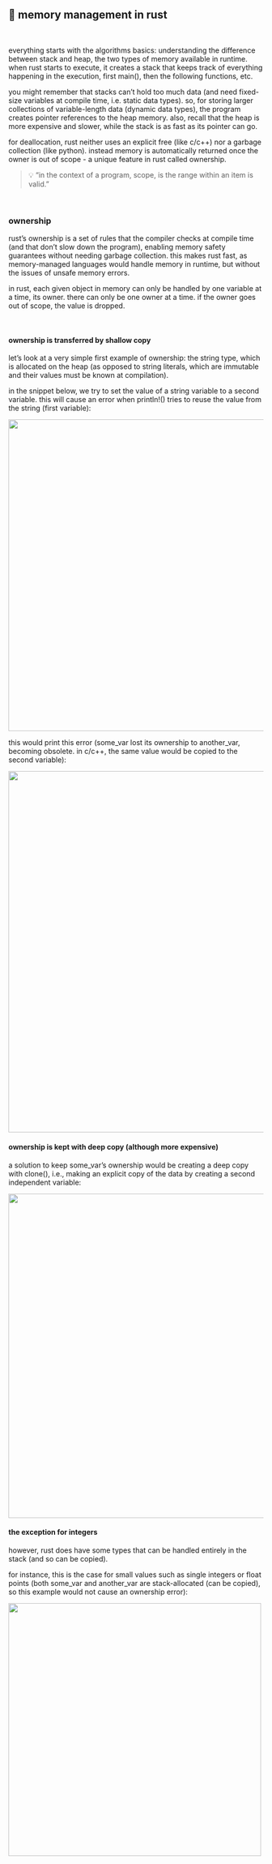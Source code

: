 ## 🦀 memory management in rust

<br>

everything starts with the algorithms basics: understanding the difference between stack and heap, the two types of memory available in runtime. when rust starts to execute, it creates a stack that keeps track of everything happening in the execution, first main(), then the following functions, etc.

you might remember that stacks can’t hold too much data (and need fixed-size variables at compile time, i.e. static data types). so, for storing larger collections of variable-length data (dynamic data types), the program creates pointer references to the heap memory. also, recall that the heap is more expensive and slower, while the stack is as fast as its pointer can go.

for deallocation, rust neither uses an explicit free (like c/c++) nor a garbage collection (like python). instead memory is automatically returned once the owner is out of scope - a unique  feature in rust called ownership.

> 💡 “in the context of a program, scope, is the range within an item is valid.”

<br>



### ownership

rust’s ownership is a set of rules that the compiler checks at compile time (and that don’t slow down the program), enabling memory safety guarantees without needing garbage collection. this makes rust fast, as memory-managed languages would handle memory in runtime, but without the issues of unsafe memory errors.

in rust, each given object in memory can only be handled by one variable at a time, its owner. there can only be one owner at a time. if the owner goes out of scope, the value is dropped.

<br>

#### ownership is transferred by shallow copy

let’s look at a very simple first example of ownership: the string type, which is allocated on the heap (as opposed to string literals, which are immutable and their values must be known at compilation).

in the snippet below, we try to set the value of a string variable to a second variable. this will cause an error when println!() tries to reuse the value from the string (first variable):
  
<img width="615" src="https://user-images.githubusercontent.com/1130416/224515080-ffa0a583-5df8-43ea-955e-79f6d280c1a8.png">

this would print this error (some_var lost its ownership to another_var, becoming obsolete. in c/c++, the same value would be copied to the second variable):

<img width="713" src="https://user-images.githubusercontent.com/1130416/224515091-9b959c5e-191c-42ef-a89f-7770e2f945f8.png">

<br>

#### ownership is kept with deep copy (although more expensive)

a solution to keep some_var’s ownership would be creating a deep copy with clone(), i.e., making an explicit copy of the data by creating a second independent variable:

<img width="640" src="https://user-images.githubusercontent.com/1130416/224515112-35aa0ef1-bc95-4fb8-b742-62862ca093cf.png">


<br>

#### the exception for integers

however, rust does have some types that can be handled entirely in the stack (and so can be copied).

for instance, this is the case for small values such as single integers or float points (both some_var and another_var are stack-allocated (can be copied), so this example would not cause an ownership error):

<img width="499" src="https://user-images.githubusercontent.com/1130416/224515126-707f5c19-ced2-4b87-87e0-f723746ca3f3.png">









